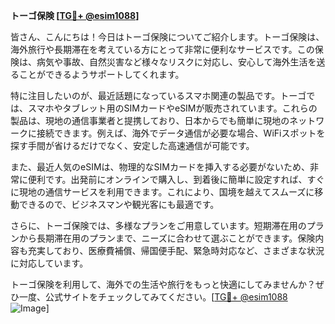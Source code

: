 **トーゴ保険 [[TG💪+ @esim1088](https://t.me/s/esim1088)]**

皆さん、こんにちは！今日はトーゴ保険についてご紹介します。トーゴ保険は、海外旅行や長期滞在を考えている方にとって非常に便利なサービスです。この保険は、病気や事故、自然災害など様々なリスクに対応し、安心して海外生活を送ることができるようサポートしてくれます。

特に注目したいのが、最近話題になっているスマホ関連の製品です。トーゴでは、スマホやタブレット用のSIMカードやeSIMが販売されています。これらの製品は、現地の通信事業者と提携しており、日本からでも簡単に現地のネットワークに接続できます。例えば、海外でデータ通信が必要な場合、WiFiスポットを探す手間が省けるだけでなく、安定した高速通信が可能です。

また、最近人気のeSIMは、物理的なSIMカードを挿入する必要がないため、非常に便利です。出発前にオンラインで購入し、到着後に簡単に設定すれば、すぐに現地の通信サービスを利用できます。これにより、国境を越えてスムーズに移動できるので、ビジネスマンや観光客にも最適です。

さらに、トーゴ保険では、多様なプランをご用意しています。短期滞在用のプランから長期滞在用のプランまで、ニーズに合わせて選ぶことができます。保険内容も充実しており、医療費補償、帰国便手配、緊急時対応など、さまざまな状況に対応しています。

トーゴ保険を利用して、海外での生活や旅行をもっと快適にしてみませんか？ぜひ一度、公式サイトをチェックしてみてください。[[TG💪+ @esim1088](https://t.me/s/esim1088) ![Image](https://i.postimg.cc/Y0z9fWf4/image.png)]